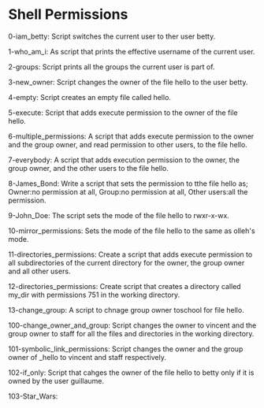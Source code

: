 # Shell Permissions

0-iam_betty: Script switches the current user to ther user betty.

1-who_am_i: As script that prints the effective username of the current user.

2-groups: Script prints all the groups the current user is part of.

3-new_owner: Script changes the owner of the file hello to the user betty.

4-empty: Script creates an empty file called hello.

5-execute: Script that adds execute permission to the owner of the file hello.

6-multiple_permissions: A script that adds execute permission to the owner and the group owner, and read permission to other users, to the file hello.

7-everybody: A script that adds execution permission to the owner, the group owner, and the other users to the file hello.

8-James_Bond: Write a script that sets the permission to tthe file hello as; Owner:no permission at all, Group:no permission at all, Other users:all the permission.

9-John_Doe: The script sets the mode of the file hello to rwxr-x-wx.

10-mirror_permissions: Sets the mode of the file hello to the same as olleh's mode.

11-directories_permissions: Create a script that adds execute permission to all subdirectories of the current directory for the owner, the group owner and all other users.

12-directories_permissions: Create script that creates a directory called my_dir with permissions 751 in the working directory.

13-change_group: A script to chnage group owner toschool for file hello.

100-change_owner_and_group: Script changes the owner to vincent and the group owner to staff for all the files and directories in the working directory.

101-symbolic_link_permissions: Script changes the owner and the group owner of _hello to vincent and staff respectively.

102-if_only: Script that cahges the owner of the file hello to betty only if it is owned by the user guillaume.

103-Star_Wars:  
